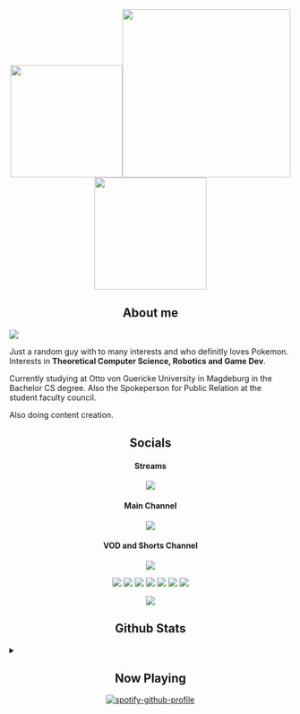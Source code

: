 <div align="center"> 
<img src="https://archives.bulbagarden.net/media/upload/1/15/Spr_4p_392.png" width="200"/><img src="https://external-content.duckduckgo.com/iu/?u=https%3A%2F%2Fi.redd.it%2Fn3aaowanynj61.gif&f=1&nofb=1&ipt=c44818482ee1022cd3c8c85c345cee1ab9954f61b7809f2a626cd5471aea99e0" width="300"/><img src="https://archives.bulbagarden.net/media/upload/5/5d/Spr_2c_008.png" width="200"/>
</div>
<div align="center"> 
  <h2>About me</h2>
</div>

![](https://komarev.com/ghpvc/?username=CodingNossel&abbreviated=true&style=plastic&color=orange)

Just a random guy with to many interests and who definitly loves Pokemon.
Interests in **Theoretical Computer Science, Robotics and Game Dev**.

Currently studying at Otto von Guericke University in Magdeburg in the Bachelor CS degree.
Also the Spokeperson for Public Relation at the student faculty council.

Also doing content creation.

<div align="center"> 
  <h2>Socials</h2>
</div>
<div align="center"> 
<h4>Streams</h4>
<a href="https://twitch.tv/nossel"><img src="https://img.icons8.com/?size=100&id=GZN6GkqKKaUW&format=png&color=000000"/></a>
<h4>Main Channel</h4>
<a href="https://www.youtube.com/channel/UCV-DAXtBkQ8Tri7xHuOUDoA"><img src="https://img.icons8.com/?size=100&id=110582&format=png&color=000000"/></a>
<h4>VOD and Shorts Channel</h4>
<a href="https://www.youtube.com/@nosselGaming"><img src="https://img.icons8.com/?size=100&id=110582&format=png&color=000000"/></a>

<a href="https://www.instagram.com/_nossel_/"><img src="https://img.icons8.com/?size=100&id=TSZw5VixabhS&format=png&color=000000"/></a>
<a href="https://discord.gg/e5HcsR8HfE"><img src="https://img.icons8.com/?size=100&id=114902&format=png&color=000000"/></a>
<a href="https://open.spotify.com/user/11153174870"><img src="https://img.icons8.com/?size=100&id=116726&format=png&color=000000"/></a>
<a href="https://x.com/nossel_live"><img src="https://img.icons8.com/?size=100&id=B1gnsg_baw0Y&format=png&color=000000"/></a>
<a href="https://github.com/CodingNossel"><img src="https://img.icons8.com/?size=100&id=118557&format=png&color=000000"/></a>
<a href="https://www.reddit.com/user/nossel_/"><img src="https://img.icons8.com/?size=100&id=1Rt8tTnKGPER&format=png&color=000000"/></a>
<a href="https://www.linkedin.com/in/pascal-wissel-699246254/"><img src="https://img.icons8.com/?size=100&id=64154&format=png&color=000000"/></a>


<a href="https://www.threads.com/@_nossel_"><img src="https://img.icons8.com/?size=100&id=1IYrDBzxNHjL&format=png&color=000000"/></a>
</div>

<div align="center"> 
  <h2>Github Stats</h2>
</div>

<details>
<summary></summary>
<div align="center"> 
  
<a href="https://github.com/anuraghazra/convoychat">
  <img height=400 align="center" src="https://github-readme-stats.vercel.app/api/top-langs?username=CodingNossel&layout=donut-vertical&card_width=320" />
</a>
<a href="https://github.com/anuraghazra/github-readme-stats">
  <img height=200 align="center" src="https://github-readme-stats.vercel.app/api?username=CodingNossel&show_icons=true&theme=synthwave&include_all_commits=true" />
</a>

[![trophy](https://github-profile-trophy.vercel.app/?username=CodingNossel&theme=dracula)](https://github.com/ryo-ma/github-profile-trophy)
</div>

</details>

<div align="center"> 
  <h2>Now Playing</h2>
</div>
<div align="center"> 

  [![spotify-github-profile](https://spotify-github-profile.kittinanx.com/api/view?uid=11153174870&cover_image=true&theme=default&show_offline=true&background_color=ddc29b&interchange=true&bar_color=cff5a5&bar_color_cover=false)](https://spotify-github-profile.kittinanx.com/api/view?uid=11153174870&redirect=true)

</div>
<!--
**CodingNossel/CodingNossel** is a ✨ _special_ ✨ repository because its `README.md` (this file) appears on your GitHub profile.

Here are some ideas to get you started:

- 🔭 I’m currently working on ...
- 🌱 I’m currently learning ...
- 👯 I’m looking to collaborate on ...
- 🤔 I’m looking for help with ...
- 💬 Ask me about ...
- 📫 How to reach me: ...
- 😄 Pronouns: ...
- ⚡ Fun fact: ...
-->
